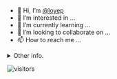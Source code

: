- 👋 Hi, I’m [@loyep](https://github.com/loyep)
- 👀 I’m interested in ...
- 🌱 I’m currently learning ...
- 💞️ I’m looking to collaborate on ...
- 📫 How to reach me ...

<details>
  <summary>Other info.</summary>
  <br>

<!--START_SECTION:waka-->

```txt
Vue.js       8 hrs 48 mins   ████████████▓░░░░░░░░░░░░   50.45 %
TypeScript   3 hrs 34 mins   █████░░░░░░░░░░░░░░░░░░░░   20.46 %
JSON         2 hrs 31 mins   ███▓░░░░░░░░░░░░░░░░░░░░░   14.47 %
JavaScript   1 hr 2 mins     █▒░░░░░░░░░░░░░░░░░░░░░░░   05.92 %
Markdown     40 mins         █░░░░░░░░░░░░░░░░░░░░░░░░   03.82 %
```

<!--END_SECTION:waka-->

</details>

![visitors](https://visitor-badge.glitch.me/badge?page_id=loyep.loyep)
